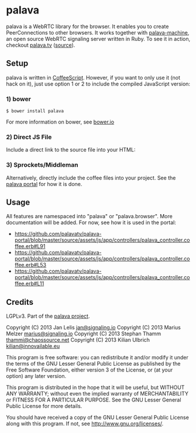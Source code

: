 # palava

palava is a WebRTC library for the browser. It enables you to create PeerConnections to other browsers. It works together with [palava-machine](https://github.com/palavatv/palava-machine), an open source WebRTC signaling server written in Ruby. To see it in action, checkout [palava.tv](https://palava.tv) ([source](https://github.com/palavatv/palava-portal)).

## Setup

palava is written in [CoffeeScript](http://coffeescript.org/). However, if you want to only use it (not hack on it), just use option 1 or 2 to include the compiled JavaScript version:

### 1) bower

    $ bower install palava

For more information on bower, see [bower.io](http://bower.io/)

### 2) Direct JS File

Include a direct link to the source file into your HTML:

<script src="https://assets.palava.tv/js/palava.min.js" type="text/javascript"></script>

### 3) Sprockets/Middleman

Alternatively, directly include the coffee files into your project. See the [palava portal](https://github.com/palavatv/palava-portal) for how it is done.


## Usage

All features are namespaced into "palava" or "palava.browser". More documentation will be added. For now, see how it is used in the portal:

- https://github.com/palavatv/palava-portal/blob/master/source/assets/js/app/controllers/palava_controller.coffee.erb#L91
- https://github.com/palavatv/palava-portal/blob/master/source/assets/js/app/controllers/palava_controller.coffee.erb#L53
- https://github.com/palavatv/palava-portal/blob/master/source/assets/js/app/controllers/palava_controller.coffee.erb#L11


## Credits

LGPLv3. Part of the [palava project](https://palava.tv).

Copyright (C) 2013 Jan Lelis       jan@signaling.io
Copyright (C) 2013 Marius Melzer   marius@signaling.io
Copyright (C) 2013 Stephan Thamm   thammi@chaossource.net
Copyright (C) 2013 Kilian Ulbrich  kilian@innovailable.eu

This program is free software: you can redistribute it and/or modify
it under the terms of the GNU Lesser General Public License as published by
the Free Software Foundation, either version 3 of the License, or
(at your option) any later version.

This program is distributed in the hope that it will be useful,
but WITHOUT ANY WARRANTY; without even the implied warranty of
MERCHANTABILITY or FITNESS FOR A PARTICULAR PURPOSE.  See the
GNU Lesser General Public License for more details.

You should have received a copy of the GNU Lesser General Public License
along with this program.  If not, see <http://www.gnu.org/licenses/>.
